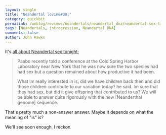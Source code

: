```yaml
---
layout: single 
title: "Neandertal lovin&#39;" 
category: quickbit
permalink: /weblog/reviews/neandertals/neandertal_dna/neandertal-sex-times-london-2009.html
tags: [Neandertals, introgression, Neandertal DNA] 
comments: false 
author: John Hawks 
---
```


It's <a href="http://www.timesonline.co.uk/tol/news/science/biology_evolution/article6888874.ece">all about Neandertal sex tonight:</a> 

<blockquote>Paabo recently told a conference at the Cold Spring Harbor Laboratory near New York that he was now sure the two species had had sex  but a question remained about how productive it had been.

What Im really interested in is, did we have children back then and did those children contribute to our variation today? he said. Im sure that they had sex, but did it give offspring that contributed to us? We will be able to answer quite rigorously with the new [Neanderthal genome] sequence.</blockquote>

That's pretty much a non-answer answer. Maybe it depends on what the meaning of "is" is?

We'll see soon enough, I reckon.  

